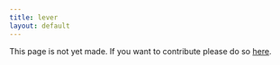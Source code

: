 ```yaml
---
title: lever
layout: default
---
```


This page is not yet made. If you want to contribute please do so [here](https://github.com/CrazyH2/Bigstone/blob/wiki/components/lever.md).
